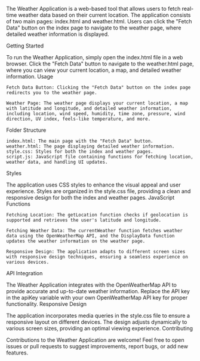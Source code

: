 The Weather Application is a web-based tool that allows users to fetch real-time weather data based on their current location. The application consists of two main pages: index.html and weather.html. Users can click the "Fetch Data" button on the index page to navigate to the weather page, where detailed weather information is displayed.

Getting Started

To run the Weather Application, simply open the index.html file in a web browser. Click the "Fetch Data" button to navigate to the weather.html page, where you can view your current location, a map, and detailed weather information.
Usage

    Fetch Data Button: Clicking the "Fetch Data" button on the index page redirects you to the weather page.

    Weather Page: The weather page displays your current location, a map with latitude and longitude, and detailed weather information, including location, wind speed, humidity, time zone, pressure, wind direction, UV index, feels-like temperature, and more.

Folder Structure

    index.html: The main page with the "Fetch Data" button.
    weather.html: The page displaying detailed weather information.
    style.css: Styles for both the index and weather pages.
    script.js: JavaScript file containing functions for fetching location, weather data, and handling UI updates.

Styles

The application uses CSS styles to enhance the visual appeal and user experience. Styles are organized in the style.css file, providing a clean and responsive design for both the index and weather pages.
JavaScript Functions

    Fetching Location: The getLocation function checks if geolocation is supported and retrieves the user's latitude and longitude.

    Fetching Weather Data: The currentWeather function fetches weather data using the OpenWeatherMap API, and the DisplayData function updates the weather information on the weather page.

    Responsive Design: The application adapts to different screen sizes with responsive design techniques, ensuring a seamless experience on various devices.

API Integration

The Weather Application integrates with the OpenWeatherMap API to provide accurate and up-to-date weather information. Replace the API key in the apiKey variable with your own OpenWeatherMap API key for proper functionality.
Responsive Design

The application incorporates media queries in the style.css file to ensure a responsive layout on different devices. The design adjusts dynamically to various screen sizes, providing an optimal viewing experience.
Contributing

Contributions to the Weather Application are welcome! Feel free to open issues or pull requests to suggest improvements, report bugs, or add new features.